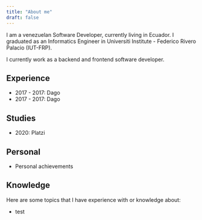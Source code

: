 ```yaml
---
title: "About me"
draft: false
---
```


I am a venezuelan Software Developer, currently living in Ecuador.
I graduated as an Informatics Engineer in Universiti Institute - Federico Rivero Palacio (IUT-FRP).

I currently work as a backend and frontend software developer.


## Experience

* 2017 - 2017: Dago
* 2017 - 2017: Dago


## Studies

* 2020: Platzi

## Personal

* Personal achievements

## Knowledge

Here are some topics that I have experience with or knowledge about:

* test

